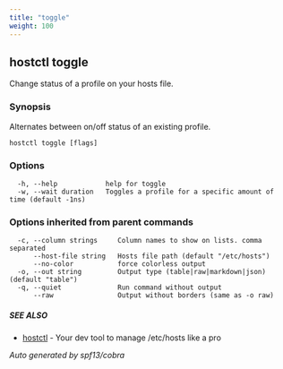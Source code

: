 ```yaml
---
title: "toggle"
weight: 100
---
```


## hostctl toggle

Change status of a profile on your hosts file.

### Synopsis


Alternates between on/off status of an existing profile.


```
hostctl toggle [flags]
```

### Options

```
  -h, --help            help for toggle
  -w, --wait duration   Toggles a profile for a specific amount of time (default -1ns)
```

### Options inherited from parent commands

```
  -c, --column strings     Column names to show on lists. comma separated
      --host-file string   Hosts file path (default "/etc/hosts")
      --no-color           force colorless output
  -o, --out string         Output type (table|raw|markdown|json) (default "table")
  -q, --quiet              Run command without output
      --raw                Output without borders (same as -o raw)
```

##### SEE ALSO

* [hostctl](/docs/cli-usage/hostctl)	 - Your dev tool to manage /etc/hosts like a pro

*Auto generated by spf13/cobra*
